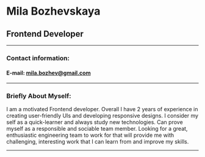 # Mila Bozhevskaya  
## Frontend Developer
**********************  
### **Contact information:**  
#### **E-mail:** mila.bozhev@gmail.com  
**********************  
### **Briefly About Myself:**  
I am a motivated Frontend developer. Overall I have 2 years of experience in creating user-friendly UIs and developing responsive designs. I consider my self as a quick-learner and always study new technologies. Can prove myself as a responsible and sociable team member. Looking for a great, enthusiastic engineering team to work for that will provide me with challenging, interesting work that I can learn from and improve my skills.  
********************** 

